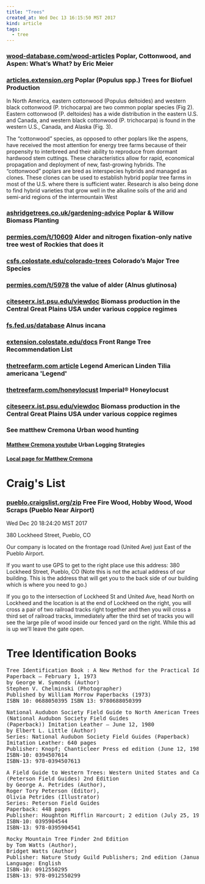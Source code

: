 ```yaml
---
title: "Trees"
created_at: Wed Dec 13 16:15:50 MST 2017
kind: article
tags:
  - tree
---
```


<h3>
  <a href="http://www.wood-database.com/wood-articles/poplar-cottonwood-and-aspen-whats-what/" target="_blank">wood-database.com/wood-articles</a>
  Poplar, Cottonwood, and Aspen: What’s What?  by Eric Meier
</h3>

<h3>
  <a href="http://articles.extension.org/pages/70456/poplar-populus-spp-trees-for-biofuel-production" target="_blank">articles.extension.org</a>
  Poplar (Populus spp.) Trees for Biofuel Production 
</h3>

In North America, eastern cottonwood (Populus deltoides) and western
black cottonwood (P. trichocarpa) are two common poplar species (Fig
2). Eastern cottonwood (P. deltoides) has a wide distribution in the
eastern U.S. and Canada, and western black cottonwood (P. trichocarpa)
is found in the western U.S., Canada, and Alaska (Fig. 3).

The “cottonwood” species, as opposed to other poplars like the
aspens, have received the most attention for energy tree farms because
of their propensity to interbreed and their ability to reproduce from
dormant hardwood stem cuttings. These characteristics allow for rapid,
economical propagation and deployment of new, fast-growing hybrids. The
“cottonwood” poplars are bred as interspecies hybrids and managed as
clones. These clones can be used to establish hybrid poplar tree farms
in most of the U.S. where there is sufficient water. Research is also
being done to find hybrid varieties that grow well in the alkaline soils
of the arid and semi-arid regions of the intermountain West

<h3>
  <a href="https://www.ashridgetrees.co.uk/gardening-advice/choosing-trees/hybrid-poplar-willow-coppice-biomass-src" target="_blank">ashridgetrees.co.uk/gardening-advice</a>
  Poplar & Willow Biomass Planting
</h3>

<h3>
  <a href="https://permies.com/t/10609/Alder-nitrogen-fixation-native-tree" target="_blank">permies.com/t/10609</a>
  Alder and nitrogen fixation-only native tree west of Rockies that does it
</h3>

<h3>
  <a href="https://csfs.colostate.edu/colorado-trees/colorados-major-tree-species/" target="_blank">csfs.colostate.edu/colorado-trees</a>
  Colorado’s Major Tree Species
</h3>

<h3>
  <a href="https://permies.com/t/5978/alder-Alnus-glutinosa" target="_blank">permies.com/t/5978</a>
  the value of alder (Alnus glutinosa)
</h3>

<h3>
  <a href="http://citeseerx.ist.psu.edu/viewdoc/download?doi=10.1.1.497.7702&rep=rep1&type=pdf" target="_blank">citeseerx.ist.psu.edu/viewdoc</a>
  Biomass production in the Central Great Plains USA under various coppice regimes
</h3>

<h3>
  <a href="https://www.fs.fed.us/database/feis/plants/tree/alninc/all.html" target="_blank">fs.fed.us/database</a>
  Alnus incana
</h3>

<h3>
  <a href="http://extension.colostate.edu/docs/pubs/garden/treereclist.pdf" target="_blank">extension.colostate.edu/docs</a>
  Front Range Tree Recommendation List
</h3>

<h3>
  <a href="http://www.thetreefarm.com/linden-american-legend" target="_blank">thetreefarm.com article</a>
  Legend American Linden Tilia americana 'Legend'
</h3>

<h3>
  <a href="http://www.thetreefarm.com/honeylocust-imperial" target="_blank">thetreefarm.com/honeylocust</a>
  Imperial® Honeylocust
</h3>

<h3>
  <a href="http://citeseerx.ist.psu.edu/viewdoc/download?doi=10.1.1.497.7702&rep=rep1&type=pdf" target="_blank">citeseerx.ist.psu.edu/viewdoc</a>
  Biomass production in the Central Great Plains USA under various coppice regimes
</h3>

<h3>See matthew Cremona Urban wood hunting</h3>

<h4>
  <a href="https://www.youtube.com/watch?v=_XtIx_109lU" target="_blank">Matthew Cremona youtube</a>
  Urban Logging Strategies
</h4>

<h4>
  <a href="http://localhost:3000/posts/2016/08/matthew-cremona/" target="_blank">Local page for Matthew Cremona</a>
</h4>

<h1>Craig's List</h1>

<h3>
  <a href="https://pueblo.craigslist.org/zip/d/free-fire-wood-hobby-wood/6428634061.html" target="_blank">pueblo.craigslist.org/zip</a>
  Free Fire Wood, Hobby Wood, Wood Scraps (Pueblo Near Airport)
</h3>

Wed Dec 20 18:24:20 MST 2017

380 Lockheed Street, Pueblo, CO

Our company is located on the frontage road (United Ave) just East of
the Pueblo Airport.

If you want to use GPS to get to the right place use this address: 380
Lockheed Street, Pueblo, CO (Note this is not the actual address of our
building. This is the address that will get you to the back side of our
building which is where you need to go.)

If you go to the intersection of Lockheed St and United Ave, head North
on Lockheed and the location is at the end of Lockheed on the right,
you will cross a pair of two railroad tracks right together and then you
will cross a third set of railroad tracks, immediately after the third
set of tracks you will see the large pile of wood inside our fenced yard
on the right. While this ad is up we'll leave the gate open.

<h1>Tree Identification Books</h1>

<pre>
Tree Identification Book : A New Method for the Practical Identification and Recognition of Trees
Paperback – February 1, 1973
by George W. Symonds (Author)
Stephen V. Chelminski (Photographer) 
Published by William Morrow Paperbacks (1973)
ISBN 10: 0688050395 ISBN 13: 9780688050399
</pre>

<pre>
National Audubon Society Field Guide to North American Trees--W: Western Region
(National Audubon Society Field Guides
(Paperback)) Imitation Leather – June 12, 1980
by Elbert L. Little (Author) 
Series: National Audubon Society Field Guides (Paperback)
Imitation Leather: 640 pages
Publisher: Knopf; Chanticleer Press ed edition (June 12, 1980)
ISBN-10: 0394507614
ISBN-13: 978-0394507613
</pre>

<pre>
A Field Guide to Western Trees: Western United States and Canada
(Peterson Field Guides) 2nd Edition
by George A. Petrides (Author),
Roger Tory Peterson (Editor),
Olivia Petrides (Illustrator) 
Series: Peterson Field Guides
Paperback: 448 pages
Publisher: Houghton Mifflin Harcourt; 2 edition (July 25, 1998)
ISBN-10: 0395904544
ISBN-13: 978-0395904541
</pre>

<pre>
Rocky Mountain Tree Finder 2nd Edition
by Tom Watts (Author),
Bridget Watts (Author) 
Publisher: Nature Study Guild Publishers; 2nd edition (January 1, 2008)
Language: English
ISBN-10: 0912550295
ISBN-13: 978-0912550299
</pre>

<!--
html boilerplate
<a href="" target="_blank"></a>
<a name=""></a>
<img src="" width="400px">
<ul>
  <li></li>
</ul>
<pre>
</pre>
<p style="margin-bottom: 2em;"></p>
<hr style="border: 0; height: 3px; background: #333; background-image: linear-gradient(to right, #ccc, #333, #ccc);">
<pre><code>
</code></pre>
<math xmlns='http://www.w3.org/1998/Math/MathML' display='block'>
</math>
-->
